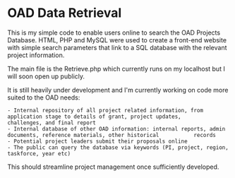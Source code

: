 # OAD Data Retrieval 
This is my simple code to enable users online to search the OAD Projects Database. 
HTML, PHP and MySQL were used to create a front-end website with simple search parameters that link to a SQL database with the relevant project information.

The main file is the Retrieve.php which currently runs on my localhost but I will soon open up publicly.

It is still heavily under development and I'm currently working on code more suited to the OAD needs:
    
    - Internal repository of all project related information, from application stage to details of grant, project updates,           challenges, and final report
    - Internal database of other OAD information: internal reports, admin documents, reference materials, other historical           records
    - Potential project leaders submit their proposals online
    - The public can query the database via keywords (PI, project, region, taskforce, year etc)
This should streamline project management once sufficiently developed.
